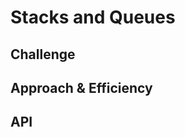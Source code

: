 # Stacks and Queues
<!-- Short summary or background information -->

## Challenge
<!-- Description of the challenge -->


## Approach & Efficiency
<!-- What approach did you take? Why? What is the Big O space/time for this approach? -->

## API
<!-- Description of each method publicly available to your Stack and Queue-->